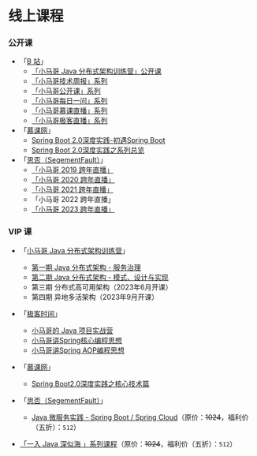 # 线上课程



### 公开课

- 「[B 站](https://space.bilibili.com/327910845)」
  - [「小马哥 Java 分布式架构训练营」公开课](https://space.bilibili.com/327910845/channel/collectiondetail?sid=723397)
  - [「小马哥技术周报」系列](https://space.bilibili.com/327910845/channel/detail?cid=52311)
  - [「小马哥公开课」系列](https://space.bilibili.com/327910845/channel/detail?cid=78194)
  - [「小马哥每日一问」系列](https://space.bilibili.com/327910845/channel/detail?cid=80313)
  - [「小马哥慕课直播」系列](https://space.bilibili.com/327910845/channel/detail?cid=78193)
  - [「小马哥极客直播」系列](https://space.bilibili.com/327910845/channel/detail?cid=120424)
- 「[慕课网](https://www.imooc.com/u/5387391)」
  - [Spring Boot 2.0深度实践-初遇Spring Boot](https://www.imooc.com/learn/933)
  - [Spring Boot 2.0深度实践之系列总览](https://www.imooc.com/learn/1058)
- 「[思否（SegementFault）](https://segmentfault.com/u/mercyblitz)」
  - [「小马哥 2019 跨年直播」](https://mp.weixin.qq.com/s?__biz=MzIxNDU4NjE1OQ==&mid=2247484085&idx=1&sn=5905f53e69bae9d48b3783a83bde40b3)
  - [「小马哥 2020 跨年直播」](https://ke.sifou.com/course/1650000021471857)
  - [「小马哥 2021 跨年直播」](https://ke.sifou.com/course/1650000038776105)
  - 「小马哥 2022 跨年直播」
  - [「小马哥 2023 跨年直播」](https://ke.segmentfault.com/course/1650000043206740)



### VIP 课

- 「[小马哥 Java 分布式架构训练营](https://apprnzlvz344455.h5.xiaoeknow.com)」
  - [第一期 Java 分布式架构 - 服务治理](https://mqu.xet.tech/s/1I2W75)
  - [第二期 Java 分布式架构 - 模式、设计与实现](https://mqu.xet.tech/s/1UDiMh)
  - 第三期 分布式高可用架构（2023年6月开课）
  - 第四期 异地多活架构（2023年9月开课）

- 「[极客时间](https://horde.geekbang.org/usercenter/9E0C7EB9B0F212)」
  - [小马哥的 Java 项目实战营](https://u.geekbang.org/subject/java2nd)
  - [小马哥讲Spring核心编程思想](https://time.geekbang.org/course/intro/100042601)
  - [小马哥讲Spring AOP编程思想](https://time.geekbang.org/course/intro/100066301)

- 「[慕课网](https://www.imooc.com/u/5387391)」
  - [Spring Boot2.0深度实践之核心技术篇](http://t.cn/ReChCU9)

- 「[思否（SegementFault）](https://segmentfault.com/u/mercyblitz)」
  - [Java 微服务实践 - Spring Boot / Spring Cloud](https://segmentfault.com/ls/1650000011387052)（原价：~~1024~~，福利价（五折）：`512`）
- [「一入 Java 深似海 」系列课程](http://t.cn/AisU8cBk)（原价：~~1024~~，福利价（五折）：`512`）